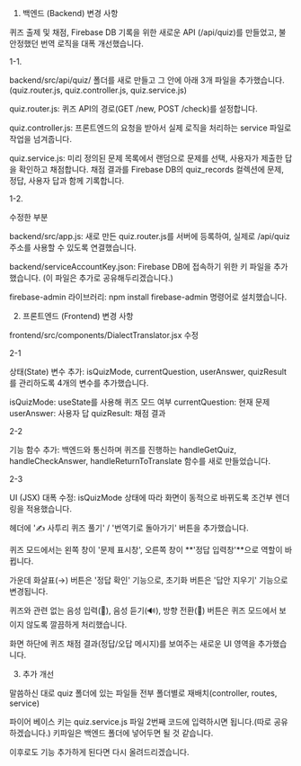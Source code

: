 1. 백엔드 (Backend) 변경 사항

퀴즈 출제 및 채점, Firebase DB 기록을 위한 새로운 API (/api/quiz)를 만들었고, 불안정했던 번역 로직을 대폭 개선했습니다.

1-1.

backend/src/api/quiz/ 폴더를 새로 만들고 그 안에 아래 3개 파일을 추가했습니다.(quiz.router.js, quiz.controller.js, quiz.service.js)

quiz.router.js: 퀴즈 API의 경로(GET /new, POST /check)를 설정합니다.

quiz.controller.js: 프론트엔드의 요청을 받아서 실제 로직을 처리하는 service 파일로 작업을 넘겨줍니다.

quiz.service.js: 미리 정의된 문제 목록에서 랜덤으로 문제를 선택, 사용자가 제출한 답을 확인하고 채점합니다. 채점 결과를 Firebase DB의 quiz_records 컬렉션에 문제, 정답, 사용자 답과 함께 기록합니다. 

1-2.

수정한 부분

backend/src/app.js: 새로 만든 quiz.router.js를 서버에 등록하여, 실제로 /api/quiz 주소를 사용할 수 있도록 연결했습니다.

backend/serviceAccountKey.json: Firebase DB에 접속하기 위한 키 파일을 추가했습니다. (이 파일은 추가로 공유해두리겠습니다.)

firebase-admin 라이브러리: npm install firebase-admin 명령어로 설치했습니다.

2. 프론트엔드 (Frontend) 변경 사항
 
frontend/src/components/DialectTranslator.jsx 수정

2-1

상태(State) 변수 추가: isQuizMode, currentQuestion, userAnswer, quizResult를 관리하도록 4개의 변수를 추가했습니다.

isQuizMode: useState를 사용해 퀴즈 모드 여부
currentQuestion: 현재 문제
userAnswer: 사용자 답
quizResult: 채점 결과

2-2

기능 함수 추가: 백엔드와 통신하며 퀴즈를 진행하는 handleGetQuiz, handleCheckAnswer, handleReturnToTranslate 함수를 새로 만들었습니다.

2-3

UI (JSX) 대폭 수정: isQuizMode 상태에 따라 화면이 동적으로 바뀌도록 조건부 렌더링을 적용했습니다.

헤더에 '✍️ 사투리 퀴즈 풀기' / '번역기로 돌아가기' 버튼을 추가했습니다.

퀴즈 모드에서는 왼쪽 창이 '문제 표시창', 오른쪽 창이 **'정답 입력창'**으로 역할이 바뀝니다.

가운데 화살표(→) 버튼은 '정답 확인' 기능으로, 초기화 버튼은 '답안 지우기' 기능으로 변경됩니다.

퀴즈와 관련 없는 음성 입력(🎤), 음성 듣기(🔊), 방향 전환(🔄) 버튼은 퀴즈 모드에서 보이지 않도록 깔끔하게 처리했습니다.

화면 하단에 퀴즈 채점 결과(정답/오답 메시지)를 보여주는 새로운 UI 영역을 추가했습니다.

3. 추가 개선

말씀하신 대로 quiz 폴더에 있는 파일들 전부 폴더별로 재배치(controller, routes, service)

파이어 베이스 키는 quiz.service.js 파일 2번째 코드에 입력하시면 됩니다.(따로 공유하겠습니다.) 키파일은 백엔드 폴더에 넣어두면 될 것 같습니다.

이후로도 기능 추가하게 된다면 다시 올려드리겠습니다.